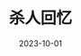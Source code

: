 ---
layout: movie-review
title: 杀人回忆
description: >
  看完了以后感觉脑子里嗡嗡的，太震撼、太惊悚了。悬案只是电影的一部分，穿插其中的时代背景也非常具有现实意义。大部分的案子最后是悬案，大部分的凶手看起来就是普通人。导演不愧是现实主义题材的高手，和《寄生虫》一样，后劲太大了。
category: 电影
img: assets/img/movie/2023/sha_ren_hui_yi.webp
star: 5
date: 2023-10-01
---